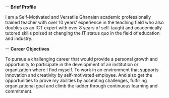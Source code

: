 ㅡ
**Brief Profile**

I am a Self-Motivated and Versatile Ghanaian academic professionally trained teacher with over 10 years’ experience in the teaching field who also doubles as an ICT expert with over 8 years of self-taught and academically tutored skills poised at changing the IT status quo in the field of education and industry.

ㅡ
**Career Objectives**

To pursue a challenging career that would provide a personal growth and opportunity to participate in the development of an institution or organization where I find myself.  To work in an environment that supports innovation and creativity by self-motivated employee.  And also get the opportunities to prove my abilities by accepting challenges, fulfilling organizational goal and climb the ladder through continuous learning and commitment.
